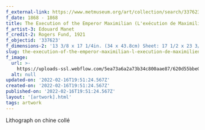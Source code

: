 ```yaml
---
f_external-link: https://www.metmuseum.org/art/collection/search/337623
f_date: 1868 - 1868
title: The Execution of the Emperor Maximilian (L'exécution de Maximilien)
f_artist-3: Edouard Manet
f_credit-2: Rogers Fund, 1921
f_objectid: '337623'
f_dimensions-2: '13 3/8 x 17 1/4in. (34 x 43.8cm) Sheet: 17 1/2 x 23 3/4in. (44.5 x 60.3cm)'
slug: the-execution-of-the-emperor-maximilian-l-execution-de-maximilien
f_image:
  url: >-
    https://uploads-ssl.webflow.com/5ea73a6a2a73b34c800aae87/620d55bbe07fc20e44c7a8e1_DP137538.jpeg
  alt: null
updated-on: '2022-02-16T19:51:24.567Z'
created-on: '2022-02-16T19:51:24.567Z'
published-on: '2022-02-16T19:51:24.567Z'
layout: '[artwork].html'
tags: artwork
---
```


Lithograph on chine collé
